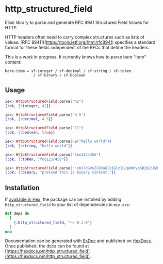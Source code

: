 # http_structured_field

Elixir library to parse and generate RFC 8941 Structured Field Values for HTTP.

HTTP headers often need to carry complex structures such as lists of values.
[RFC 8941]((https://tools.ietf.org/html/rfc8941) specifies a standard format
for these fields independent of the RFCs that define the headers.

This is a work in progress. It currently knows how to parse bare "item" content:

```abnf
bare-item = sf-integer / sf-decimal / sf-string / sf-token
             / sf-binary / sf-boolean
```

## Usage

```elixir
iex> HttpStructuredField.parse("42")
{:ok, {:integer, 42}}

iex> HttpStructuredField.parse("4.5")
{:ok, {:decimal, 4.5}}

iex> HttpStructuredField.parse("?1")
{:ok, {:boolean, true}}

iex> HttpStructuredField.parse(~S("hello world"))
{:ok, {:string, "hello world"}}

iex> HttpStructuredField.parse("foo123/456")
{:ok, {:token, "foo123/456"}}

iex> HttpStructuredField.parse(":cHJldGVuZCB0aGlzIGlzIGJpbmFyeSBjb250ZW50Lg==:")
{:ok, {:binary, "pretend this is binary content."}}
```

## Installation

If [available in Hex](https://hex.pm/docs/publish), the package can be installed
by adding `http_structured_field` to your list of dependencies in `mix.exs`:

```elixir
def deps do
  [
    {:http_structured_field, "~> 0.1.0"}
  ]
end
```

Documentation can be generated with [ExDoc](https://github.com/elixir-lang/ex_doc)
and published on [HexDocs](https://hexdocs.pm). Once published, the docs can
be found at [https://hexdocs.pm/http_structured_field](https://hexdocs.pm/http_structured_field).


